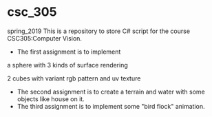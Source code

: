 # csc_305 
spring_2019
This is a repository to store C# script for the course CSC305:Computer Vision.
- The first assignment is to implement 

 a sphere with 3 kinds of surface rendering 
 
 2 cubes with variant rgb pattern and uv texture
 
- The second assignment is to create a terrain and water with some objects like house on it.
- The third assignment is to implement some "bird flock" animation.
